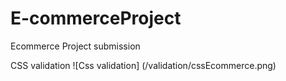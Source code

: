 # E-commerceProject
Ecommerce Project submission

CSS validation
![Css validation] (/validation/cssEcommerce.png)





